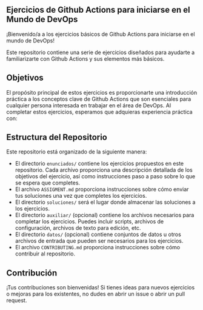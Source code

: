 ## Ejercicios de Github Actions para iniciarse en el Mundo de DevOps

¡Bienvenido/a a los ejercicios básicos de Github Actions para iniciarse en el mundo de DevOps!

Este repositorio contiene una serie de ejercicios diseñados para ayudarte a familiarizarte con Github Actions y sus elementos más básicos.

## Objetivos

El propósito principal de estos ejercicios es proporcionarte una introducción práctica a los conceptos clave de Github Actions que son esenciales para cualquier persona interesada en trabajar en el área de DevOps. Al completar estos ejercicios, esperamos que adquieras experiencia práctica con:


## Estructura del Repositorio

Este repositorio está organizado de la siguiente manera:


- El directorio `enunciados/` contiene los ejercicios propuestos en este repositorio. Cada archivo proporciona una descripción detallada de los objetivos del ejercicio, así como instrucciones paso a paso sobre lo que se espera que completes.
- El archivo `ASSIGMENT.md` proporciona instrucciones sobre cómo enviar tus soluciones una vez que completes los ejercicios.
- El directorio `soluciones/` será el lugar donde almacenar las soluciones a los ejercicios.
- El directorio `auxiliar/` (opcional) contiene los archivos necesarios para completar los ejercicios. Puedes incluir scripts, archivos de configuración, archivos de texto para edición, etc.
- El directorio `datos/` (opcional) contiene conjuntos de datos u otros archivos de entrada que pueden ser necesarios para los ejercicios.
- El archivo `CONTRIBUTING.md` proporciona instrucciones sobre cómo contribuir al repositorio.

## Contribución

¡Tus contribuciones son bienvenidas! Si tienes ideas para nuevos ejercicios o mejoras para los existentes, no dudes en abrir un issue o abrir un pull request.

